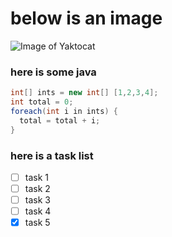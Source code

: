 # below is an image
![Image of Yaktocat](https://octodex.github.com/images/yaktocat.png)


### here is some java
```java
int[] ints = new int[] [1,2,3,4];
int total = 0;
foreach(int i in ints) {
  total = total + i;
}
```


### here is a task list
- [ ] task 1
- [ ] task 2
- [ ] task 3
- [ ] task 4
- [X] task 5
